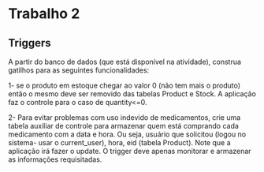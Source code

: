# Trabalho 2

## Triggers

A partir do banco de dados (que está disponível na atividade), construa gatilhos para as seguintes funcionalidades:

1- se o produto em estoque chegar ao valor 0 (não tem mais o produto) então o mesmo deve ser removido das tabelas Product e Stock. A aplicação faz o controle para o caso de quantity<=0.

2- Para evitar problemas com uso indevido de medicamentos, crie uma tabela auxiliar de  controle para armazenar quem está comprando cada medicamento com a data e hora. Ou seja, usuário que solicitou (logou no sistema- usar o current_user), hora, eid (tabela Product). Note que a aplicação irá fazer o update. O trigger deve apenas monitorar e armazenar as informações requisitadas.
